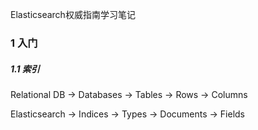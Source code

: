 Elasticsearch权威指南学习笔记

### 1 入门

##### 1.1 索引

Relational	DB	->	Databases	->	Tables	->	Rows	->	Columns

Elasticsearch	->	Indices			->	Types		->	Documents	->	Fields



